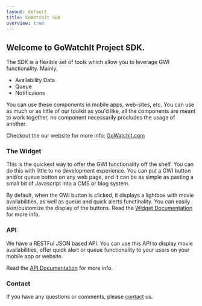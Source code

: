 ```yaml
---
layout: default
title: GoWatchIt SDK
overview: true
---
```


## Welcome to GoWatchIt Project SDK. 
The SDK is a flexible set of tools which allow you to leverage GWI functionality. Mainly: 

* Availability Data
* Queue
* Notificaions 

You can use these components in mobile apps, web-sites, etc. You can use as much or as little of our toolkit as you'd like, all the components are meant to work together, no component necessarily procludes the usage of another. 

Checkout the our website for more info: [GoWatchIt.com](http://gowatchit.com)


### The Widget
This is the quickest way to offer the GWI functionality off the shelf. You can do this with little to no development experience. You can put a GWI button and/or queue botton on any web page, and it can be as simple as pasting a small bit of Javascript into a CMS or blog system. 

By default, when the GWI button is clicked, it displays a lightbox with movie availabilities, as well as queue and quick alerts functinality. You can easily skin/customize the display of the buttons. Read the [Widget Documentation](/widget.html) for more info.

### API
We have a RESTFul JSON based API. You can use this API to display movie availabilities, offer quick alert or queue functionality to your users on your mobile app or website. 

Read the [API Documentation](http://docs.gowatchit.apiary.io/) for more info.

### Contact
If you have any questions or comments, please [contact](mailto:info@gowatchit.com) us.